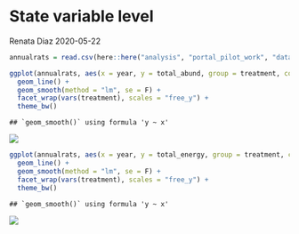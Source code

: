 State variable level
================
Renata Diaz
2020-05-22

``` r
annualrats = read.csv(here::here("analysis", "portal_pilot_work", "data", "portal_rats_sv.csv"), stringsAsFactors = F)

ggplot(annualrats, aes(x = year, y = total_abund, group = treatment, color = treatment)) +
  geom_line() +
  geom_smooth(method = "lm", se = F) +
  facet_wrap(vars(treatment), scales = "free_y") +
  theme_bw()
```

    ## `geom_smooth()` using formula 'y ~ x'

![](rats_files/figure-gfm/portal%20rodents%20ts-1.png)<!-- -->

``` r
ggplot(annualrats, aes(x = year, y = total_energy, group = treatment, color = treatment)) +
  geom_line() +
  geom_smooth(method = "lm", se = F) +
  facet_wrap(vars(treatment), scales = "free_y") +
  theme_bw()
```

    ## `geom_smooth()` using formula 'y ~ x'

![](rats_files/figure-gfm/portal%20rodents%20ts-2.png)<!-- -->
